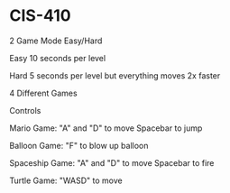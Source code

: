 # CIS-410
2 Game Mode Easy/Hard

Easy 10 seconds per level

Hard 5 seconds per level but everything moves 2x faster

4 Different Games

Controls

Mario Game: "A" and "D" to move Spacebar to jump

Balloon Game: "F" to blow up balloon

Spaceship Game: "A" and "D" to move Spacebar to fire

Turtle Game: "WASD" to move
